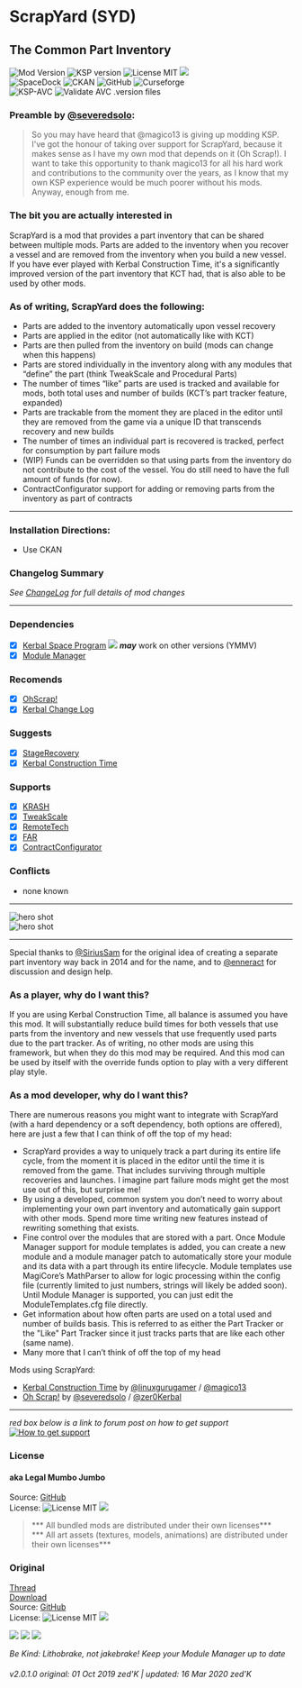 <!-- Readme.md v1.0.1.0
ScrapYard (SYD)
created: 01 Oct 19
updated: 2020 03 16 -->
<!-- # KerbGuise Experimental engineering (KGEx)
#### Brings you: -->
<!-- Download on SpaceDock or Github or Curseforge. Also available on CKAN. -->

# ScrapYard (SYD)
## The Common Part Inventory
![Mod Version][shield:mod:latest] 
![KSP version][shield:ksp] ![License MIT][shield:license] ![][LOGO:mit]   
![SpaceDock][shield:curseforge] ![CKAN][shield:ckan] ![GitHub][shield:github] ![Curseforge][shield:spacedock]  
![KSP-AVC][shield:kspavc] ![Validate AVC .version files][shield:avcvalid]  

### Preamble by [@severedsolo][LINK:severedsolo]: 
> So you may have heard that @magico13 is giving up modding KSP. I've got the honour of taking over support for ScrapYard, because it makes sense as I have my own mod that depends on it (Oh Scrap!). I want to take this opportunity to thank magico13 for all his hard work and contributions to the community over the years, as I know that my own KSP experience would be much poorer without his mods. Anyway, enough from me.

### The bit you are actually interested in

ScrapYard is a mod that provides a part inventory that can be shared between multiple mods. Parts are added to the inventory when you recover a vessel and are removed from the inventory when you build a new vessel. If you have ever played with Kerbal Construction Time, it's a significantly improved version of the part inventory that KCT had, that is also able to be used by other mods.

### As of writing, ScrapYard does the following:
- Parts are added to the inventory automatically upon vessel recovery
- Parts are applied in the editor (not automatically like with KCT)
- Parts are then pulled from the inventory on build (mods can change when this happens)
- Parts are stored individually in the inventory along with any modules that “define” the part (think TweakScale and Procedural Parts)
- The number of times “like” parts are used is tracked and available for mods, both total uses and number of builds (KCT’s part tracker feature, expanded)
- Parts are trackable from the moment they are placed in the editor until they are removed from the game via a unique ID that transcends recovery and new builds
- The number of times an individual part is recovered is tracked, perfect for consumption by part failure mods
- (WIP) Funds can be overridden so that using parts from the inventory do not contribute to the cost of the vessel. You do still need to have the full amount of funds (for now).
- ContractConfigurator support for adding or removing parts from the inventory as part of contracts
***
### Installation Directions:
- Use CKAN
### Changelog Summary
*See [ChangeLog][MOD:changelog] for full details of mod changes*
***
### Dependencies
- [x] [Kerbal Space Program][KSP:website] [![][shield:ksp]][KSP:website] ***may*** work on other versions (YMMV)
- [x] [Module Manager][thread:mm]  
### Recomends  
- [x] [OhScrap!][thread:ohscrap]  
- [x] [Kerbal Change Log][thread:kcl]  
### Suggests
- [x] [StageRecovery][thread:sr]  
- [x] [Kerbal Construction Time][thread:kct]  
### Supports
- [x] [KRASH][thread:krash]  
- [x] [TweakScale][thread:tweakscale]  
- [x] [RemoteTech][thread:remotetech]  
- [x] [FAR][thread:far]  
- [x] [ContractConfigurator][thread:contractconfigurator]  
### Conflicts
- none known
***
![hero shot][IMG:hero:0]  
![hero shot][IMG:hero:1]  
***
Special thanks to [@SiriusSam][LINK:siriussame] for the original idea of creating a separate part inventory way back in 2014 and for the name, and to [@enneract][LINK:enneract] for discussion and design help.

### As a player, why do I want this?
If you are using Kerbal Construction Time, all balance is assumed you have this mod. It will substantially reduce build times for both vessels that use parts from the inventory and new vessels that use frequently used parts due to the part tracker. As of writing, no other mods are using this framework, but when they do this mod may be required. And this mod can be used by itself with the override funds option to play with a very different play style.

### As a mod developer, why do I want this?
There are numerous reasons you might want to integrate with ScrapYard (with a hard dependency or a soft dependency, both options are offered), here are just a few that I can think of off the top of my head:

- ScrapYard provides a way to uniquely track a part during its entire life cycle, from the moment it is placed in the editor until the time it is removed from the game. That includes surviving through multiple recoveries and launches. I imagine part failure mods might get the most use out of this, but surprise me!
- By using a developed, common system you don’t need to worry about implementing your own part inventory and automatically gain support with other mods. Spend more time writing new features instead of rewriting something that exists.
- Fine control over the modules that are stored with a part. Once Module Manager support for module templates is added, you can create a new module and a module manager patch to automatically store your module and its data with a part through its entire lifecycle. Module templates use MagiCore’s MathParser to allow for logic processing within the config file (currently limited to just numbers, strings will likely be added soon). Until Module Manager is supported, you can just edit the ModuleTemplates.cfg file directly. ﻿
- Get information about how often parts are used on a total used and number of builds basis. This is referred to as either the Part Tracker or the "Like" Part Tracker since it just tracks parts that are like each other (same name).
- Many more that I can’t think of off the top of my head

Mods using ScrapYard:
- [Kerbal Construction Time][thread:kct] by [@linuxgurugamer][LINK:linuxgurugamer] / [@magico13][LINK:magico13]  
- [Oh Scrap!][thread:ohscrap] by [@severedsolo][LINK:severedsolo] / [@zer0Kerbal][LINK:zer0Kerbal]
***  
*red box below is a link to forum post on how to get support*  
[![How to get support][image:get-support]][thread:getsupport]

### License
#### aka Legal Mumbo Jumbo
Source: [GitHub][MOD:github:repo]  
License: ![License MIT][shield:license] ![][LOGO:mit]    
> *** All bundled mods are distributed under their own licenses***<br>
> *** All art assets (textures, models, animations) are distributed under their own licenses*** 
### Original
[Thread][MOD:original:thread]  
[Download][MOD:original:download]  
Source: [GitHub][MOD:original:source]  
License: ![License MIT][shield:license] ![][LOGO:mit]  
<!-- graphical links to downloads -->
[![][image:rel-github]][MOD:rel-github] [![][image:rel-spacedock]][MOD:rel-spacedock] [![][image:rel-curseforge]][MOD:rel-curseforge]  

*Be Kind: Lithobrake, not jakebrake! Keep your Module Manager up to date*

###### v2.0.1.0 original: 01 Oct 2019 zed'K | updated: 16 Mar 2020 zed'K

[MOD:license]:      https://github.com/zer0Kerbal/ScrapYard/blob/master/LICENSE
[MOD:contributing]: https://github.com/zer0Kerbal/ScrapYard/blob/master/.github/CONTRIBUTING.md
[MOD:issues]:       https://github.com/zer0Kerbal/ScrapYard/issues
[MOD:wiki]:         https://github.com/zer0Kerbal/ScrapYard/
[MOD:known]:        https://github.com/zer0Kerbal/ScrapYard/wiki/Known-Issues
[MOD:forum]:        https://forum.kerbalspaceprogram.com/index.php?/topic/192456-*
[MOD:github:repo]:  https://github.com/zer0Kerbal/ScrapYard/
[MOD:changelog]:    https://github.com/zer0Kerbal/ScrapYard/Changelog.cfg
<!--- original mod stuff -->
[MOD:original:source]: https://github.com/severedsolo/ScrapYard
[MOD:original:thread]: https://forum.kerbalspaceprogram.com/index.php?/topic/178641-*
[MOD:original:download]: https://github.com/severedsolo/ScrapYard/releases/latest

[KSP:website]: http://kerbalspaceprogram.com/
[LOGO:mit]:    https://i.postimg.cc/bvjfsMP5/MIT-17x17.png
[LOGO:gplv3]: https://i.postimg.cc/90kCDs7K/gplv3-48x17.png

[MOD:rel-github]: https://github.com/zer0Kerbal/ScrapYard/releases/latest "GitHub"
[MOD:rel-spacedock]: http://spacedock.info/mod/1746
[MOD:rel-curseforge]: https://www.curseforge.com/kerbal/ksp-mods/scrapyard
[MOD:rel-ckan]: http://forum.kerbalspaceprogram.com/index.php?/topic/90246-*

[image:rel-github]:       https://i.imgur.com/RE4Ppr9.png
[image:rel-spacedock]: https://i.imgur.com/m0a7tn2.png
[image:rel-curseforge]: https://i.postimg.cc/RZNyB5vP/Download-On-Curse.png
[image:get-support]:    https://i.postimg.cc/vHP6zmrw/image.png

[image:rel-ckan]:    https://i.postimg.cc/x8XSVg4R/sj507JC.png
[image:changelog]: https://i.postimg.cc/qM9p4V0C/changelog.png
[image:source]:      https://i.postimg.cc/tJ8GqW0H/source.png

[image:rel-github-sm]:      https://i.postimg.cc/1XXy5yfD/github.png
[image:rel-spacedock-sm]: https://i.postimg.cc/DZ22Hrhj/spacedock.png
[image:rel-curseforge-sm]: https://i.postimg.cc/ZRVTSWKT/UVVt0OP.png
  
[shield:mod:latest]: https://img.shields.io/github/v/release/zer0Kerbal/ScrapYard?include_prereleases?style=plastic
[shield:mod]: https://img.shields.io/endpoint?url=https://raw.githubusercontent.com/zer0Kerbal/ScrapYard/master/json/mod.json
[shield:ksp]: https://img.shields.io/endpoint?url=https://raw.githubusercontent.com/zer0Kerbal/ScrapYard/master/json/ksp.json
[shield:license]: https://img.shields.io/endpoint?url=https://raw.githubusercontent.com/zer0Kerbal/ScrapYard/master/json/license.json
[shield:kspavc]:     https://img.shields.io/badge/KSP-AVC--supported-brightgreen.svg?style=plastic
[shield:spacedock]:  https://img.shields.io/badge/SpaceDock-Listed-blue.svg?style=plastic
[shield:ckan]:       https://img.shields.io/badge/CKAN-Indexed-blue.svg?style=plastic
[shield:github]:     https://img.shields.io/badge/Github-Indexed-blue.svg?style=plastic&logo=github
[shield:curseforge]: https://img.shields.io/badge/CurseForge-Listed-blue.svg?style=plastic
[shield:avcvalid]:    https://github.com/zer0Kerbal/ScrapYard/workflows/Validate%20AVC%20.version%20files/badge.svg

[thread:mm]: http://forum.kerbalspaceprogram.com/index.php?/topic/50533-*
[thread:mc]: https://forum.kerbalspaceprogram.com/index.php?/topic/178484-*
[thread:ohscrap]:https://forum.kerbalspaceprogram.com/index.php?/topic/192360-*
[thread:kcl]: https://forum.kerbalspaceprogram.com/index.php?/topic/179207-*
[thread:sr]: https://forum.kerbalspaceprogram.com/index.php?/topic/179306-*
[thread:kct]: https://forum.kerbalspaceprogram.com/index.php?/topic/182877-*

[thread:krash]:                http://forum.kerbalspaceprogram.com/index.php?/topic/133082-*
[thread:tweakscale]:           https://forum.kerbalspaceprogram.com/index.php?/topic/179030-*
[thread:remotetech]:           http://remotetechnologiesgroup.github.io/RemoteTech/
[thread:far]:                  https://forum.kerbalspaceprogram.com/index.php?/topic/179445-*
[thread:contractconfigurator]: https://forum.kerbalspaceprogram.com/index.php?/topic/91625--

[thread:arp]: http://forum.kerbalspaceprogram.com/index.php?/topic/54876-*
[thread:warp]: http://forum.kerbalspaceprogram.com/index.php?/topic/90899-*
[thread:crp]: http://forum.kerbalspaceprogram.com/index.php?/topic/83007-*
[thread:di]: http://forum.kerbalspaceprogram.com/index.php?/topic/73920-*
[thread:dr]: http://forum.kerbalspaceprogram.com/index.php?/topic/50296-*
[thread:epl]: http://forum.kerbalspaceprogram.com/index.php?/topic/54284-*
[thread:fs]: http://forum.kerbalspaceprogram.com/index.php?/topic/22583-*
[thread:ics]: http://forum.kerbalspaceprogram.com/index.php?/topic/74182-*
[thread:kspi]: http://forum.kerbalspaceprogram.com/index.php?/topic/100190-*
[thread:mc]: http://forum.kerbalspaceprogram.com/index.php?/topic/40183-*
[thread:nr]: http://forum.kerbalspaceprogram.com/index.php?/topic/121597-*
[thread:snacks]: https://github.com/Angel-125/Snacks
[thread:ls]: http://forum.kerbalspaceprogram.com/index.php?/topic/105202-*
[thread:bm]: http://forum.kerbalspaceprogram.com/index.php?/topic/48629-*
[thread:df]: http://forum.kerbalspaceprogram.com/index.php?/topic/112328-*
[thread:getsupport]: https://forum.kerbalspaceprogram.com/index.php?/topic/83212-*

[LINK:magico13]:       https://forum.kerbalspaceprogram.com/index.php?/profile/73338-magico13/
[LINK:severedsolo]:    https://forum.kerbalspaceprogram.com/index.php?/profile/80345-severedsolo/
[LINK:linuxgurugamer]: https://forum.kerbalspaceprogram.com/index.php?/profile/129964-linuxgurugamer/
[LINK:siriussame]:     https://forum.kerbalspaceprogram.com/index.php?/profile/116426-siriussam/
[LINK:enneract]:       https://forum.kerbalspaceprogram.com/index.php?/profile/56759-enneract/
[LINK:zer0Kerbal]:     https://forum.kerbalspaceprogram.com/index.php?/profile/190933-zer0kerbal/

[IMG:hero:0]: https://i.imgur.com/DVDdgU1.png
[IMG:hero:1]: https://i.imgur.com/y0vd6WS.png

<!--
this file: GPLv2
zer0Kerbal-->
